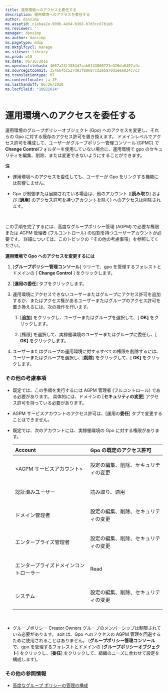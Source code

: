 ```yaml
---
title: 運用環境へのアクセスを委任する
description: 運用環境へのアクセスを委任する
author: dansimp
ms.assetid: c1ebae2e-909b-4e64-b368-b7d3cc67b1eb
ms.reviewer: ''
manager: dansimp
ms.author: dansimp
ms.pagetype: mdop
ms.mktglfcycl: manage
ms.sitesec: library
ms.prod: w10
ms.date: 06/16/2016
ms.openlocfilehash: 4667a23f1584d7aab6143860721e326da6407afb
ms.sourcegitcommit: 354664bc527d93f80687cd2eba70d1eea024c7c3
ms.translationtype: MT
ms.contentlocale: ja-JP
ms.lasthandoff: 06/26/2020
ms.locfileid: "10821014"
---
```

# 運用環境へのアクセスを委任する


運用環境のグループポリシーオブジェクト (Gpo) へのアクセスを変更し、それらの Gpo に対する既存のアクセス許可を置き換えます。 ドメインレベルでアクセス許可を構成して、ユーザーがグループポリシー管理コンソール (GPMC) で**Change Control**フォルダーを使用していない場合に、運用環境で gpo のセキュリティを編集、削除、または変更できないようにすることができます。

**注**  
-   運用環境へのアクセスを委任しても、ユーザーが Gpo をリンクする機能には影響しません。

-   Gpo が制御または展開されている場合は、他のアカウント ([**読み取り**] および [**適用**] のアクセス許可を持つアカウントを除く) へのアクセスは削除されます。

 

この手順を完了するには、高度なグループポリシー管理 (AGPM) で必要な権限または AGPM 管理者 (フルコントロール) の役割を持つユーザーアカウントが必要です。 詳細については、このトピックの「その他の考慮事項」を参照してください。

**運用環境で Gpo へのアクセスを変更するには**

1.  [**グループポリシー管理コンソール**] ツリーで、gpo を管理するフォレストとドメインの [ **Change Control** ] をクリックします。

2.  [**運用の委任**] タブをクリックします。

3.  運用環境にアクセスできないユーザーまたはグループにアクセス許可を追加するか、またはアクセス権があるユーザーまたはグループのアクセス許可を置き換えるには、次の操作を行います。

    1.  [**追加**] をクリックし、ユーザーまたはグループを選択して、[ **OK]** をクリックします。

    2.  [権限] を選択して、実稼働環境のユーザーまたはグループに委任し、[ **OK]** をクリックします。

4.  ユーザーまたはグループの運用環境に対するすべての権限を削除するには、ユーザーまたはグループを選択し、[**削除**] をクリックして、[ **OK]** をクリックします。

### その他の考慮事項

-   既定では、この手順を実行するには AGPM 管理者 (フルコントロール) である必要があります。 具体的には、ドメインの [**セキュリティの変更**] アクセス許可を持っている必要があります。

-   AGPM サービスアカウントのアクセス許可は、[運用の**委任**] タブで変更することはできません。

-   既定では、次のアカウントには、実稼働環境の Gpo に対する権限があります。

    <table>
    <colgroup>
    <col width="50%" />
    <col width="50%" />
    </colgroup>
    <thead>
    <tr class="header">
    <th align="left">Account</th>
    <th align="left">Gpo の既定のアクセス許可</th>
    </tr>
    </thead>
    <tbody>
    <tr class="odd">
    <td align="left"><p>&lt;AGPM サービスアカウント&gt;</p></td>
    <td align="left"><p>設定の編集、削除、セキュリティの変更</p></td>
    </tr>
    <tr class="even">
    <td align="left"><p>認証済みユーザー</p></td>
    <td align="left"><p>読み取り、適用</p></td>
    </tr>
    <tr class="odd">
    <td align="left"><p>ドメイン管理者</p></td>
    <td align="left"><p>設定の編集、削除、セキュリティの変更</p></td>
    </tr>
    <tr class="even">
    <td align="left"><p>エンタープライズ管理者</p></td>
    <td align="left"><p>設定の編集、削除、セキュリティの変更</p></td>
    </tr>
    <tr class="odd">
    <td align="left"><p>エンタープライズドメインコントローラー</p></td>
    <td align="left"><p>Read</p></td>
    </tr>
    <tr class="even">
    <td align="left"><p>システム</p></td>
    <td align="left"><p>設定の編集、削除、セキュリティの変更</p></td>
    </tr>
    </tbody>
    </table>

     

-   グループポリシー Creator Owners グループのメンバーシップは制限されている必要があります。 soit は、Gpo へのアクセスの AGPM 管理を回避するために使用されることはありません。 (**グループポリシー管理コンソール**で、gpo を管理するフォレストとドメインの [**グループポリシーオブジェクト**] をクリックし、[**委任**] をクリックして、組織のニーズに合わせて設定を構成します)。

### その他の参照情報

-   [高度なグループ ポリシーの管理の構成](configuring-advanced-group-policy-management.md)

 

 





